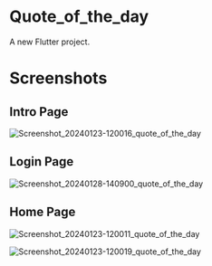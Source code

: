 # Quote_of_the_day

A new Flutter project.

# Screenshots

## Intro Page
![Screenshot_20240123-120016_quote_of_the_day](https://github.com/Tamilmani18/CODSOFT/assets/144092813/04fe7734-532c-47ef-bbd4-ad2fe4e82d2f)

## Login Page
![Screenshot_20240128-140900_quote_of_the_day](https://github.com/Tamilmani18/CODSOFT/assets/144092813/245d32a9-6e58-4293-84ac-2d88de3a6585)

## Home Page
![Screenshot_20240123-120011_quote_of_the_day](https://github.com/Tamilmani18/CODSOFT/assets/144092813/a5041d72-1e14-44d4-84dd-4ac715689083)

![Screenshot_20240123-120019_quote_of_the_day](https://github.com/Tamilmani18/CODSOFT/assets/144092813/eb100ab9-4e28-4153-94dd-b1e2581041dd)
